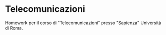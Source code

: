 # Telecomunicazioni
Homework per il corso di "Telecomunicazioni" presso "Sapienza" Università di Roma.
